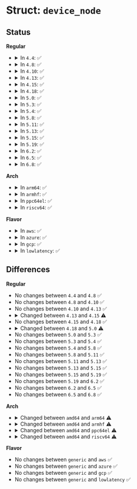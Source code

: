 # Struct: <code>device_node</code>

## Status
<b>Regular</b>
<ul>
<li>
<details>
<summary>In <code>4.4</code>: ✅</summary>

```c
struct device_node {
    const char *name;
    const char *type;
    phandle phandle;
    const char *full_name;
    struct fwnode_handle fwnode;
    struct property *properties;
    struct property *deadprops;
    struct device_node *parent;
    struct device_node *child;
    struct device_node *sibling;
    struct kobject kobj;
    long unsigned int _flags;
    void *data;
};
```
</details>
</li>
<li>
<details>
<summary>In <code>4.8</code>: ✅</summary>

```c
struct device_node {
    const char *name;
    const char *type;
    phandle phandle;
    const char *full_name;
    struct fwnode_handle fwnode;
    struct property *properties;
    struct property *deadprops;
    struct device_node *parent;
    struct device_node *child;
    struct device_node *sibling;
    struct kobject kobj;
    long unsigned int _flags;
    void *data;
};
```
</details>
</li>
<li>
<details>
<summary>In <code>4.10</code>: ✅</summary>

```c
struct device_node {
    const char *name;
    const char *type;
    phandle phandle;
    const char *full_name;
    struct fwnode_handle fwnode;
    struct property *properties;
    struct property *deadprops;
    struct device_node *parent;
    struct device_node *child;
    struct device_node *sibling;
    struct kobject kobj;
    long unsigned int _flags;
    void *data;
};
```
</details>
</li>
<li>
<details>
<summary>In <code>4.13</code>: ✅</summary>

```c
struct device_node {
    const char *name;
    const char *type;
    phandle phandle;
    const char *full_name;
    struct fwnode_handle fwnode;
    struct property *properties;
    struct property *deadprops;
    struct device_node *parent;
    struct device_node *child;
    struct device_node *sibling;
    struct kobject kobj;
    long unsigned int _flags;
    void *data;
};
```
</details>
</li>
<li>
<details>
<summary>In <code>4.15</code>: ✅</summary>

```c
struct device_node {
    const char *name;
    const char *type;
    phandle phandle;
    const char *full_name;
    struct fwnode_handle fwnode;
    struct property *properties;
    struct property *deadprops;
    struct device_node *parent;
    struct device_node *child;
    struct device_node *sibling;
    long unsigned int _flags;
    void *data;
};
```
</details>
</li>
<li>
<details>
<summary>In <code>4.18</code>: ✅</summary>

```c
struct device_node {
    const char *name;
    const char *type;
    phandle phandle;
    const char *full_name;
    struct fwnode_handle fwnode;
    struct property *properties;
    struct property *deadprops;
    struct device_node *parent;
    struct device_node *child;
    struct device_node *sibling;
    long unsigned int _flags;
    void *data;
};
```
</details>
</li>
<li>
<details>
<summary>In <code>5.0</code>: ✅</summary>

```c
struct device_node {
    const char *name;
    phandle phandle;
    const char *full_name;
    struct fwnode_handle fwnode;
    struct property *properties;
    struct property *deadprops;
    struct device_node *parent;
    struct device_node *child;
    struct device_node *sibling;
    long unsigned int _flags;
    void *data;
};
```
</details>
</li>
<li>
<details>
<summary>In <code>5.3</code>: ✅</summary>

```c
struct device_node {
    const char *name;
    phandle phandle;
    const char *full_name;
    struct fwnode_handle fwnode;
    struct property *properties;
    struct property *deadprops;
    struct device_node *parent;
    struct device_node *child;
    struct device_node *sibling;
    long unsigned int _flags;
    void *data;
};
```
</details>
</li>
<li>
<details>
<summary>In <code>5.4</code>: ✅</summary>

```c
struct device_node {
    const char *name;
    phandle phandle;
    const char *full_name;
    struct fwnode_handle fwnode;
    struct property *properties;
    struct property *deadprops;
    struct device_node *parent;
    struct device_node *child;
    struct device_node *sibling;
    long unsigned int _flags;
    void *data;
};
```
</details>
</li>
<li>
<details>
<summary>In <code>5.8</code>: ✅</summary>

```c
struct device_node {
    const char *name;
    phandle phandle;
    const char *full_name;
    struct fwnode_handle fwnode;
    struct property *properties;
    struct property *deadprops;
    struct device_node *parent;
    struct device_node *child;
    struct device_node *sibling;
    long unsigned int _flags;
    void *data;
};
```
</details>
</li>
<li>
<details>
<summary>In <code>5.11</code>: ✅</summary>

```c
struct device_node {
    const char *name;
    phandle phandle;
    const char *full_name;
    struct fwnode_handle fwnode;
    struct property *properties;
    struct property *deadprops;
    struct device_node *parent;
    struct device_node *child;
    struct device_node *sibling;
    long unsigned int _flags;
    void *data;
};
```
</details>
</li>
<li>
<details>
<summary>In <code>5.13</code>: ✅</summary>

```c
struct device_node {
    const char *name;
    phandle phandle;
    const char *full_name;
    struct fwnode_handle fwnode;
    struct property *properties;
    struct property *deadprops;
    struct device_node *parent;
    struct device_node *child;
    struct device_node *sibling;
    long unsigned int _flags;
    void *data;
};
```
</details>
</li>
<li>
<details>
<summary>In <code>5.15</code>: ✅</summary>

```c
struct device_node {
    const char *name;
    phandle phandle;
    const char *full_name;
    struct fwnode_handle fwnode;
    struct property *properties;
    struct property *deadprops;
    struct device_node *parent;
    struct device_node *child;
    struct device_node *sibling;
    long unsigned int _flags;
    void *data;
};
```
</details>
</li>
<li>
<details>
<summary>In <code>5.19</code>: ✅</summary>

```c
struct device_node {
    const char *name;
    phandle phandle;
    const char *full_name;
    struct fwnode_handle fwnode;
    struct property *properties;
    struct property *deadprops;
    struct device_node *parent;
    struct device_node *child;
    struct device_node *sibling;
    long unsigned int _flags;
    void *data;
};
```
</details>
</li>
<li>
<details>
<summary>In <code>6.2</code>: ✅</summary>

```c
struct device_node {
    const char *name;
    phandle phandle;
    const char *full_name;
    struct fwnode_handle fwnode;
    struct property *properties;
    struct property *deadprops;
    struct device_node *parent;
    struct device_node *child;
    struct device_node *sibling;
    long unsigned int _flags;
    void *data;
};
```
</details>
</li>
<li>
<details>
<summary>In <code>6.5</code>: ✅</summary>

```c
struct device_node {
    const char *name;
    phandle phandle;
    const char *full_name;
    struct fwnode_handle fwnode;
    struct property *properties;
    struct property *deadprops;
    struct device_node *parent;
    struct device_node *child;
    struct device_node *sibling;
    long unsigned int _flags;
    void *data;
};
```
</details>
</li>
<li>
<details>
<summary>In <code>6.8</code>: ✅</summary>

```c
struct device_node {
    const char *name;
    phandle phandle;
    const char *full_name;
    struct fwnode_handle fwnode;
    struct property *properties;
    struct property *deadprops;
    struct device_node *parent;
    struct device_node *child;
    struct device_node *sibling;
    long unsigned int _flags;
    void *data;
};
```
</details>
</li>
</ul>
<b>Arch</b>
<ul>
<li>
<details>
<summary>In <code>arm64</code>: ✅</summary>

```c
struct device_node {
    const char *name;
    phandle phandle;
    const char *full_name;
    struct fwnode_handle fwnode;
    struct property *properties;
    struct property *deadprops;
    struct device_node *parent;
    struct device_node *child;
    struct device_node *sibling;
    struct kobject kobj;
    long unsigned int _flags;
    void *data;
};
```
</details>
</li>
<li>
<details>
<summary>In <code>armhf</code>: ✅</summary>

```c
struct device_node {
    const char *name;
    phandle phandle;
    const char *full_name;
    struct fwnode_handle fwnode;
    struct property *properties;
    struct property *deadprops;
    struct device_node *parent;
    struct device_node *child;
    struct device_node *sibling;
    struct kobject kobj;
    long unsigned int _flags;
    void *data;
};
```
</details>
</li>
<li>
<details>
<summary>In <code>ppc64el</code>: ✅</summary>

```c
struct device_node {
    const char *name;
    phandle phandle;
    const char *full_name;
    struct fwnode_handle fwnode;
    struct property *properties;
    struct property *deadprops;
    struct device_node *parent;
    struct device_node *child;
    struct device_node *sibling;
    struct kobject kobj;
    long unsigned int _flags;
    void *data;
};
```
</details>
</li>
<li>
<details>
<summary>In <code>riscv64</code>: ✅</summary>

```c
struct device_node {
    const char *name;
    phandle phandle;
    const char *full_name;
    struct fwnode_handle fwnode;
    struct property *properties;
    struct property *deadprops;
    struct device_node *parent;
    struct device_node *child;
    struct device_node *sibling;
    struct kobject kobj;
    long unsigned int _flags;
    void *data;
};
```
</details>
</li>
</ul>
<b>Flavor</b>
<ul>
<li>
<details>
<summary>In <code>aws</code>: ✅</summary>

```c
struct device_node {
    const char *name;
    phandle phandle;
    const char *full_name;
    struct fwnode_handle fwnode;
    struct property *properties;
    struct property *deadprops;
    struct device_node *parent;
    struct device_node *child;
    struct device_node *sibling;
    long unsigned int _flags;
    void *data;
};
```
</details>
</li>
<li>
<details>
<summary>In <code>azure</code>: ✅</summary>

```c
struct device_node {
    const char *name;
    phandle phandle;
    const char *full_name;
    struct fwnode_handle fwnode;
    struct property *properties;
    struct property *deadprops;
    struct device_node *parent;
    struct device_node *child;
    struct device_node *sibling;
    long unsigned int _flags;
    void *data;
};
```
</details>
</li>
<li>
<details>
<summary>In <code>gcp</code>: ✅</summary>

```c
struct device_node {
    const char *name;
    phandle phandle;
    const char *full_name;
    struct fwnode_handle fwnode;
    struct property *properties;
    struct property *deadprops;
    struct device_node *parent;
    struct device_node *child;
    struct device_node *sibling;
    long unsigned int _flags;
    void *data;
};
```
</details>
</li>
<li>
<details>
<summary>In <code>lowlatency</code>: ✅</summary>

```c
struct device_node {
    const char *name;
    phandle phandle;
    const char *full_name;
    struct fwnode_handle fwnode;
    struct property *properties;
    struct property *deadprops;
    struct device_node *parent;
    struct device_node *child;
    struct device_node *sibling;
    long unsigned int _flags;
    void *data;
};
```
</details>
</li>
</ul>

## Differences
<b>Regular</b>
<ul>
<li>
No changes between <code>4.4</code> and <code>4.8</code> ✅
</li>
<li>
No changes between <code>4.8</code> and <code>4.10</code> ✅
</li>
<li>
No changes between <code>4.10</code> and <code>4.13</code> ✅
</li>
<li>
<details>
<summary>Changed between <code>4.13</code> and <code>4.15</code> ⚠️</summary>
<ul>
<li>
<b>Field removed. </b>
<code>struct kobject kobj</code>
</li>
</ul>
</details>
</li>
<li>
No changes between <code>4.15</code> and <code>4.18</code> ✅
</li>
<li>
<details>
<summary>Changed between <code>4.18</code> and <code>5.0</code> ⚠️</summary>
<ul>
<li>
<b>Field removed. </b>
<code>const char *type</code>
</li>
</ul>
</details>
</li>
<li>
No changes between <code>5.0</code> and <code>5.3</code> ✅
</li>
<li>
No changes between <code>5.3</code> and <code>5.4</code> ✅
</li>
<li>
No changes between <code>5.4</code> and <code>5.8</code> ✅
</li>
<li>
No changes between <code>5.8</code> and <code>5.11</code> ✅
</li>
<li>
No changes between <code>5.11</code> and <code>5.13</code> ✅
</li>
<li>
No changes between <code>5.13</code> and <code>5.15</code> ✅
</li>
<li>
No changes between <code>5.15</code> and <code>5.19</code> ✅
</li>
<li>
No changes between <code>5.19</code> and <code>6.2</code> ✅
</li>
<li>
No changes between <code>6.2</code> and <code>6.5</code> ✅
</li>
<li>
No changes between <code>6.5</code> and <code>6.8</code> ✅
</li>
</ul>
<b>Arch</b>
<ul>
<li>
<details>
<summary>Changed between <code>amd64</code> and <code>arm64</code> ⚠️</summary>
<ul>
<li>
<b>Field added. </b>
<code>struct kobject kobj</code>
</li>
</ul>
</details>
</li>
<li>
<details>
<summary>Changed between <code>amd64</code> and <code>armhf</code> ⚠️</summary>
<ul>
<li>
<b>Field added. </b>
<code>struct kobject kobj</code>
</li>
</ul>
</details>
</li>
<li>
<details>
<summary>Changed between <code>amd64</code> and <code>ppc64el</code> ⚠️</summary>
<ul>
<li>
<b>Field added. </b>
<code>struct kobject kobj</code>
</li>
</ul>
</details>
</li>
<li>
<details>
<summary>Changed between <code>amd64</code> and <code>riscv64</code> ⚠️</summary>
<ul>
<li>
<b>Field added. </b>
<code>struct kobject kobj</code>
</li>
</ul>
</details>
</li>
</ul>
<b>Flavor</b>
<ul>
<li>
No changes between <code>generic</code> and <code>aws</code> ✅
</li>
<li>
No changes between <code>generic</code> and <code>azure</code> ✅
</li>
<li>
No changes between <code>generic</code> and <code>gcp</code> ✅
</li>
<li>
No changes between <code>generic</code> and <code>lowlatency</code> ✅
</li>
</ul>
